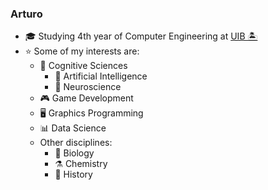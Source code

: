 ### Arturo

- 🎓 Studying 4th year of Computer Engineering at [UIB 🏝️](https://www.uib.eu)
- ⭐ Some of my interests are:
  - 💭 Cognitive Sciences
    - 🤖 Artificial Intelligence
    - 🧠 Neuroscience
  - 🎮 Game Development
  - 🖥️ Graphics Programming
  - 📊 Data Science
  - Other disciplines:
    - 🦠 Biology
    - ⚗️ Chemistry
    - 📜 History
